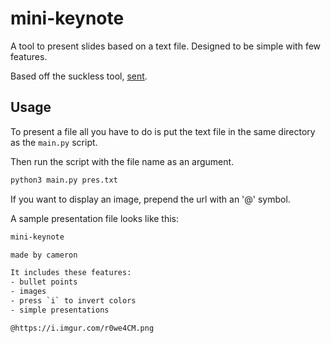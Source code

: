 # mini-keynote
A tool to present slides based on a text file. Designed to be simple with few features.

Based off the suckless tool, [sent](https://tools.suckless.org/sent/).


## Usage

To present a file all you have to do is put the text file in the same directory as the `main.py` script.

Then run the script with the file name as an argument.

```bash
python3 main.py pres.txt
```

If you want to display an image, prepend the url with an '@' symbol.

A sample presentation file looks like this:

```txt
mini-keynote

made by cameron

It includes these features:
- bullet points
- images
- press `i` to invert colors
- simple presentations

@https://i.imgur.com/r0we4CM.png
```